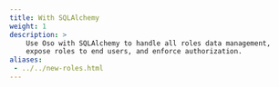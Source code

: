 ```yaml
---
title: With SQLAlchemy
weight: 1
description: >
    Use Oso with SQLAlchemy to handle all roles data management,
    expose roles to end users, and enforce authorization.
aliases:
 - ../../new-roles.html
---
```


